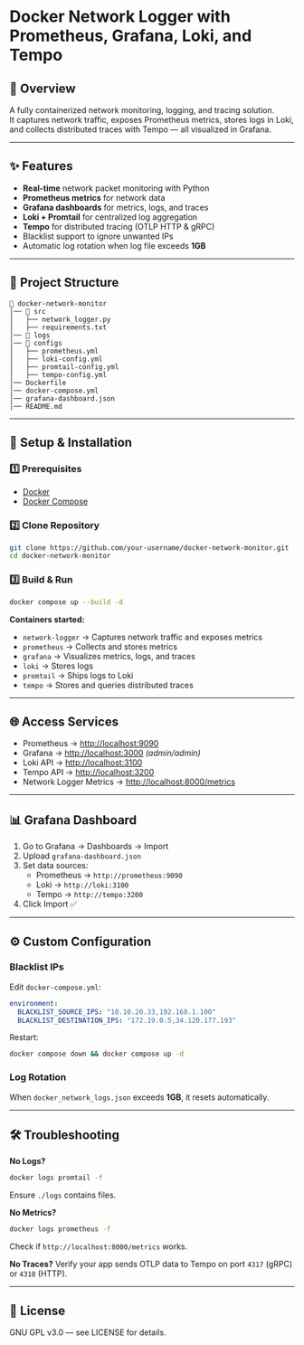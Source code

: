 # Docker Network Logger with Prometheus, Grafana, Loki, and Tempo

## 📌 Overview
A fully containerized network monitoring, logging, and tracing solution.  
It captures network traffic, exposes Prometheus metrics, stores logs in Loki, and collects distributed traces with Tempo — all visualized in Grafana.

---

## ✨ Features
- **Real-time** network packet monitoring with Python
- **Prometheus metrics** for network data
- **Grafana dashboards** for metrics, logs, and traces
- **Loki + Promtail** for centralized log aggregation
- **Tempo** for distributed tracing (OTLP HTTP & gRPC)
- Blacklist support to ignore unwanted IPs
- Automatic log rotation when log file exceeds **1GB**

---

## 📂 Project Structure
```
📁 docker-network-monitor
│── 📂 src
│   ├── network_logger.py
│   ├── requirements.txt
│── 📂 logs
│── 📂 configs
│   ├── prometheus.yml
│   ├── loki-config.yml
│   ├── promtail-config.yml
│   ├── tempo-config.yml
│── Dockerfile
│── docker-compose.yml
│── grafana-dashboard.json
│── README.md
```

---

## 🚀 Setup & Installation

### 1️⃣ Prerequisites
- [Docker](https://docs.docker.com/get-docker/)
- [Docker Compose](https://docs.docker.com/compose/install/)

### 2️⃣ Clone Repository
```bash
git clone https://github.com/your-username/docker-network-monitor.git
cd docker-network-monitor
```

### 3️⃣ Build & Run
```bash
docker compose up --build -d
```

**Containers started:**
- `network-logger` → Captures network traffic and exposes metrics
- `prometheus` → Collects and stores metrics
- `grafana` → Visualizes metrics, logs, and traces
- `loki` → Stores logs
- `promtail` → Ships logs to Loki
- `tempo` → Stores and queries distributed traces

---

## 🌐 Access Services
- Prometheus → [http://localhost:9090](http://localhost:9090)
- Grafana → [http://localhost:3000](http://localhost:3000) *(admin/admin)*
- Loki API → [http://localhost:3100](http://localhost:3100)
- Tempo API → [http://localhost:3200](http://localhost:3200)
- Network Logger Metrics → [http://localhost:8000/metrics](http://localhost:8000/metrics)

---

## 📊 Grafana Dashboard
1. Go to Grafana → Dashboards → Import
2. Upload `grafana-dashboard.json`
3. Set data sources:
   - Prometheus → `http://prometheus:9090`
   - Loki → `http://loki:3100`
   - Tempo → `http://tempo:3200`
4. Click Import ✅

---

## ⚙️ Custom Configuration

### Blacklist IPs
Edit `docker-compose.yml`:
```yaml
environment:
  BLACKLIST_SOURCE_IPS: "10.10.20.33,192.168.1.100"
  BLACKLIST_DESTINATION_IPS: "172.19.0.5,34.120.177.193"
```
Restart:
```bash
docker compose down && docker compose up -d
```

### Log Rotation
When `docker_network_logs.json` exceeds **1GB**, it resets automatically.

---

## 🛠 Troubleshooting

**No Logs?**
```bash
docker logs promtail -f
```
Ensure `./logs` contains files.

**No Metrics?**
```bash
docker logs prometheus -f
```
Check if `http://localhost:8000/metrics` works.

**No Traces?**
Verify your app sends OTLP data to Tempo on port `4317` (gRPC) or `4318` (HTTP).

---

## 📜 License
GNU GPL v3.0 — see LICENSE for details.
